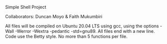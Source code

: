 Simple Shell Project 

Collaborators: Duncan Moyo & Faith Mukumbiri

All files will be compiled on Ubuntu 20.04 LTS using gcc, using the options -Wall -Werror -Wextra -pedantic -std=gnu89.
All files end with a new line.
Code use the Betty style.
No more than 5 functions per file.

